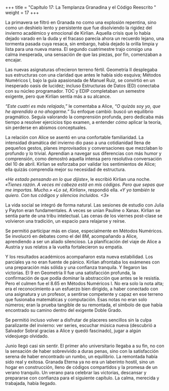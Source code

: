 +++
title = "Capítulo 17:  La Templanza Granadina y el Código Reescrito " 
weight = 17
+++

La primavera se filtró en Granada no como una explosión repentina, sino como un deshielo lento y persistente que fue disolviendo la rigidez del invierno académico y emocional de Kirlian. Aquella crisis que lo había dejado varado en la duda y el fracaso parecía ahora un recuerdo lejano, una tormenta pasada cuya resaca, sin embargo, había dejado la orilla limpia y lista para una nueva marea. El segundo cuatrimestre trajo consigo una calma inesperada, una sensación de que las piezas, por fin, comenzaban a encajar.

Las nuevas asignaturas ofrecieron terreno fértil. Geometría II desplegaba sus estructuras con una claridad que antes le había sido esquiva; Métodos Numéricos I, bajo la guía apasionada de Manuel Ruiz, se convirtió en un inesperado oasis de lucidez; incluso Estructuras de Datos (ED) conectaba con su núcleo programador. TOC y EDIP completaban un semestre exigente, pero que Kirlian sentía más a su alcance.

*“Este cuatri es más relajado,”* le comentaba a Alice, *“O quizás soy yo, que he aprendido a no ahogarme.”* Su enfoque cambió: buscó un equilibrio pragmático. Seguía valorando la comprensión profunda, pero dedicaba más tiempo a resolver ejercicios tipo examen, a entender *cómo* aplicar la teoría, sin perderse en abismos conceptuales.

La relación con Alice se asentó en una confortable familiaridad. La intensidad dramática del invierno dio paso a una cotidianidad llena de pequeños gestos, planes improvisados y conversaciones que mezclaban lo profundo y lo trivial. Aprendían a navegar sus diferencias con más humor y comprensión, como demostró aquella intensa pero resolutiva conversación del 10 de abril. Kirlian se esforzaba por validar los sentimientos de Alice; ella quizás comprendía mejor su necesidad de estructura.

*«He estado pensando en lo que dijiste»*, le escribió Kirlian una noche. *«Tienes razón. A veces mi cabeza está en mis códigos. Pero que sepas que me importas. Mucho.»*
*«Lo sé, Kirlian»*, respondió ella. *«Y yo también te quiero. Con tus códigos y silencios incluidos. <3»*

La vida social se integró de forma natural. Las sesiones de estudio con Julia y Payton eran fundamentales. A veces se unían Pauline o Xanax. Kirlian se sentía parte de una tribu intelectual. Las cenas de los viernes post-clase se volvieron una tradición, un espacio para relajarse y reírse.

Se permitió participar más en clase, especialmente en Métodos Numéricos. Se involucró en debates como el del 8M, acompañando a Alice, aprendiendo a ser un aliado silencioso. La planificación del viaje de Alice a Austria y sus relatos a la vuelta fortalecieron su empatía.

Y los resultados académicos acompañaron esta nueva estabilidad. Los parciales ya no eran fuente de pánico. Kirlian afrontaba los exámenes con una preparación más sólida y una confianza tranquila. Y llegaron las victorias. El 9 en Geometría II fue una satisfacción profunda, la confirmación de que podía dominar la abstracción que antes se le resistía. Pero el culmen fue el 8.65 en Métodos Numéricos I. No era solo la nota alta; era el reconocimiento a un esfuerzo bien dirigido, a haber conectado con una asignatura y un profesor, a sentirse competente y capaz en ese terreno que fusionaba matemáticas y computación. Esas notas no eran solo números; eran la prueba tangible de su remontada, el símbolo de que había encontrado su camino dentro del exigente Doble Grado.

Se permitió incluso volver a disfrutar de placeres sencillos sin la culpa paralizante del invierno: ver series, escuchar música nueva (descubrió a Salvador Sobral gracias a Alice y quedó fascinado), jugar a algún videojuego olvidado.

Junio llegó casi sin sentir. El primer año universitario llegaba a su fin, no con la sensación de haber sobrevivido a duras penas, sino con la satisfacción serena de haber encontrado un rumbo, un equilibrio. La remontada había sido real y exitosa. Granada Eterna ya no era un laberinto hostil, sino un hogar en construcción, lleno de códigos compartidos y la promesa de un verano tranquilo. Un verano para celebrar las victorias, descansar y prepararse con confianza para el siguiente capítulo. La calma, merecida y trabajada, había llegado.